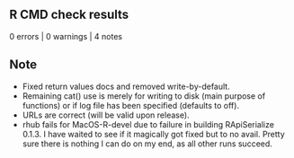 ## R CMD check results

0 errors | 0 warnings | 4 notes

## Note

- Fixed return values docs and removed write-by-default. 
- Remaining cat() use is merely for writing to disk (main purpose of functions) or if log file has been specified (defaults to off).
- URLs are correct (will be valid upon release). 
- rhub fails for MacOS-R-devel due to failure in building RApiSerialize 0.1.3. I have waited to see if it magically got fixed but to no avail. Pretty sure there is nothing I can do on my end, as all other runs succeed.